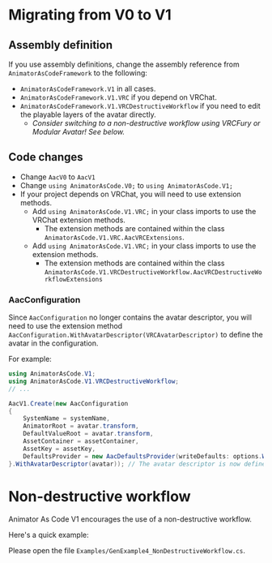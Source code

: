 Migrating from V0 to V1
======

## Assembly definition

If you use assembly definitions, change the assembly reference from `AnimatorAsCodeFramework` to the following:
- `AnimatorAsCodeFramework.V1` in all cases. 
- `AnimatorAsCodeFramework.V1.VRC` if you depend on VRChat.
- `AnimatorAsCodeFramework.V1.VRCDestructiveWorkflow` if you need to edit the playable layers of the avatar directly.
  - *Consider switching to a non-destructive workflow using VRCFury or Modular Avatar! See below.*
 
## Code changes

- Change `AacV0` to `AacV1`
- Change `using AnimatorAsCode.V0;` to `using AnimatorAsCode.V1;`
- If your project depends on VRChat, you will need to use extension methods.
  - Add `using AnimatorAsCode.V1.VRC;` in your class imports to use the VRChat extension methods.
    - The extension methods are contained within the class `AnimatorAsCode.V1.VRC.AacVRCExtensions`.
  - Add `using AnimatorAsCode.V1.VRC;` in your class imports to use the extension methods.
    - The extension methods are contained within the class `AnimatorAsCode.V1.VRCDestructiveWorkflow.AacVRCDestructiveWorkflowExtensions`

### AacConfiguration

Since `AacConfiguration` no longer contains the avatar descriptor, you will need to use the extension method `AacConfiguration.WithAvatarDescriptor(VRCAvatarDescriptor)` to define the avatar in the configuration.

For example:

```csharp
using AnimatorAsCode.V1;
using AnimatorAsCode.V1.VRCDestructiveWorkflow;
// ...

AacV1.Create(new AacConfiguration
{
    SystemName = systemName,
    AnimatorRoot = avatar.transform,
    DefaultValueRoot = avatar.transform,
    AssetContainer = assetContainer,
    AssetKey = assetKey,
    DefaultsProvider = new AacDefaultsProvider(writeDefaults: options.WriteDefaults)
}.WithAvatarDescriptor(avatar)); // The avatar descriptor is now defined by invoking an extension method.
```

# Non-destructive workflow

Animator As Code V1 encourages the use of a non-destructive workflow.

Here's a quick example:


Please open the file `Examples/GenExample4_NonDestructiveWorkflow.cs`.
